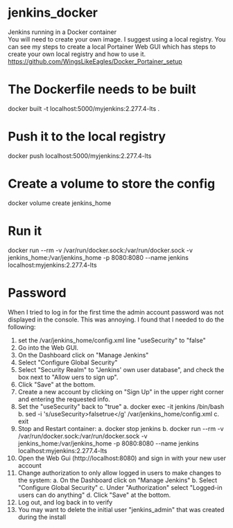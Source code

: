 # jenkins_docker
Jenkins running in a Docker container  
You will need to create your own image.  I suggest using a local registry.  You can see my steps to create a local Portainer Web GUI which has steps to create your own local registry and how to use it.  https://github.com/WingsLikeEagles/Docker_Portainer_setup  

# The Dockerfile needs to be built
docker built -t localhost:5000/myjenkins:2.277.4-lts .  

# Push it to the local registry
docker push localhost:5000/myjenkins:2.277.4-lts

# Create a volume to store the config
docker volume create jenkins_home

# Run it
docker run --rm -v /var/run/docker.sock:/var/run/docker.sock -v jenkins_home:/var/jenkins_home -p 8080:8080 --name jenkins localhost:myjenkins:2.277.4-lts

# Password
When I tried to log in for the first time the admin account password was not displayed in the console.  This was annoying.  I found that I needed to do the following:  
1. set the /var/jenkins_home/config.xml line "useSecurity" to "false"
2. Go into the Web GUI.
3. On the Dashboard click on "Manage Jenkins"
4. Select "Configure Global Security"
5. Select "Security Realm" to "Jenkins' own user database", and check the box next to "Allow uers to sign up".
6. Click "Save" at the bottom.
7. Create a new account by clicking on "Sign Up" in the upper right corner and entering the requested info.
8. Set the "useSecurity" back to "true"
  a. docker exec -it jenkins /bin/bash
  b. sed -i 's/useSecurity>false</useSecurity>true</g' /var/jenkins_home/config.xml
  c. exit
8. Stop and Restart container:
  a. docker stop jenkins
  b. docker run --rm -v /var/run/docker.sock:/var/run/docker.sock -v jenkins_home:/var/jenkins_home -p 8080:8080 --name jenkins localhost:myjenkins:2.277.4-lts
9. Open the Web Gui (http://localhost:8080) and sign in with your new user account
10. Change authorization to only allow logged in users to make changes to the system:
  a. On the Dashboard click on "Manage Jenkins"
  b. Select "Configure Global Security"
  c. Under "Authorization" select "Logged-in users can do anything"
  d. Click "Save" at the bottom.
11. Log out, and log back in to verify
12. You may want to delete the initial user "jenkins_admin" that was created during the install
